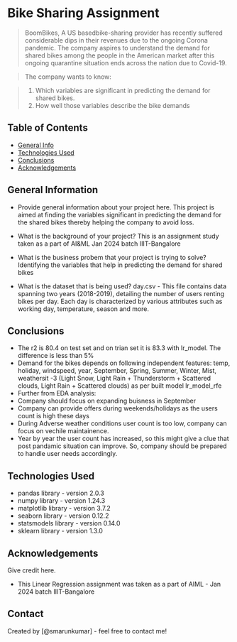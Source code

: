 # Bike Sharing Assignment 
> BoomBikes, A US basedbike-sharing provider has recently suffered considerable dips in their revenues due to the ongoing Corona pandemic. The company aspires to understand the demand for shared bikes among the people in the American market after this ongoing quarantine situation ends across the nation due to Covid-19.

> The company wants to know:

> 1. Which variables are significant in predicting the demand for shared bikes.
> 2. How well those variables describe the bike demands

## Table of Contents
* [General Info](#general-information)
* [Technologies Used](#technologies-used)
* [Conclusions](#conclusions)
* [Acknowledgements](#acknowledgements)

<!-- You can include any other section that is pertinent to your problem -->

## General Information
- Provide general information about your project here.
  This project is aimed at finding the variables significant in predicting the demand for the shared bikes thereby helping the company to avoid loss. 

- What is the background of your project?
  This is an assignment study taken as a part of AI&ML Jan 2024 batch IIIT-Bangalore

- What is the business probem that your project is trying to solve?
  Identifying the variables that help in predicting the demand for shared bikes

- What is the dataset that is being used?
  day.csv - This file contains data spanning two years (2018-2019), detailing the number of users renting bikes per day. Each day is characterized by various attributes such as working day, temperature, season and more. 

<!-- You don't have to answer all the questions - just the ones relevant to your project. -->

## Conclusions
- The r2 is 80.4 on test set and on trian set it is 83.3 with lr_model. The difference is less than 5%
- Demand for the bikes depends on following independent features: temp, holiday, windspeed, year, September, Spring, Summer, Winter, Mist, weathersit -3 (Light Snow, Light Rain + Thunderstorm + Scattered clouds, Light Rain + Scattered clouds) as per built model lr_model_rfe
- Further from EDA analysis: 
- Company should focus on expanding buisness in September
- Company can provide offers during weekends/holidays as the users count is high these days
- During Adverse weather conditions user count is too low, company can focus on vechile maintainence.
- Year by year the user count has increased, so this might give a clue that post pandamic situation can improve. So, company should be prepared to handle user needs accordingly.

<!-- You don't have to answer all the questions - just the ones relevant to your project. -->


## Technologies Used
- pandas library - version 2.0.3
- numpy library - version 1.24.3
- matplotlib library - version 3.7.2
- seaborn library - version 0.12.2
- statsmodels library - version 0.14.0
- sklearn library - version 1.3.0

<!-- As the libraries versions keep on changing, it is recommended to mention the version of library used in this project -->

## Acknowledgements
Give credit here.
- This Linear Regression assignment was taken as a part of AIML - Jan 2024 batch IIIT-Bangalore


## Contact
Created by [@smarunkumar] - feel free to contact me!


<!-- Optional -->
<!-- ## License -->
<!-- This project is open source and available under the [... License](). -->

<!-- You don't have to include all sections - just the one's relevant to your project -->